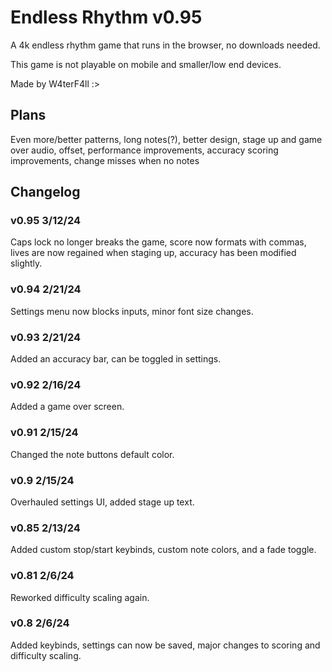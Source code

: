 # Endless Rhythm v0.95

A 4k endless rhythm game that runs in the browser, no downloads needed.

This game is not playable on mobile and smaller/low end devices.

Made by W4terF4ll :>

## Plans

Even more/better patterns, long notes(?), better design, stage up and game over audio, offset, performance improvements, accuracy scoring improvements, change misses when no notes

## Changelog

### v0.95 3/12/24
Caps lock no longer breaks the game, score now formats with commas, lives are now regained when staging up, accuracy has been modified slightly.
### v0.94 2/21/24
Settings menu now blocks inputs, minor font size changes.
### v0.93 2/21/24
Added an accuracy bar, can be toggled in settings.
### v0.92 2/16/24
Added a game over screen.
### v0.91 2/15/24
Changed the note buttons default color.
### v0.9 2/15/24
Overhauled settings UI, added stage up text.
### v0.85 2/13/24
Added custom stop/start keybinds, custom note colors, and a fade toggle.
### v0.81 2/6/24
Reworked difficulty scaling again.
### v0.8 2/6/24
Added keybinds, settings can now be saved, major changes to scoring and difficulty scaling.
